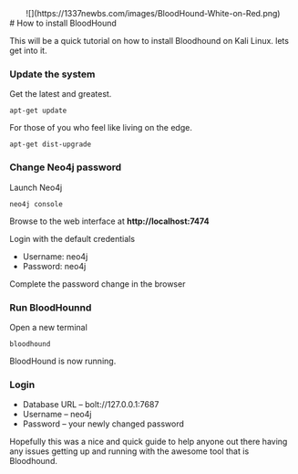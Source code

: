 <center>![](https://1337newbs.com/images/BloodHound-White-on-Red.png)</center>
# How to install BloodHound

This will be a quick tutorial on how to install Bloodhound on Kali Linux. lets get into it.  
### Update the system
Get the latest and greatest.
```
apt-get update
```
For those of you who feel like living on the edge.
```
apt-get dist-upgrade
```
### Change Neo4j password
Launch Neo4j
```
neo4j console
```
Browse to the web interface at **http://localhost:7474**

Login with the default credentials
* Username: neo4j
* Password: neo4j

Complete the password change in the browser

### Run BloodHounnd
Open a new terminal
```
bloodhound
```
BloodHound is now running.

### Login

* Database URL – bolt://127.0.0.1:7687
* Username – neo4j
* Password – your newly changed password  

Hopefully this was a nice and quick guide to help anyone out there having any issues getting up and running with the awesome tool that is Bloodhound.
